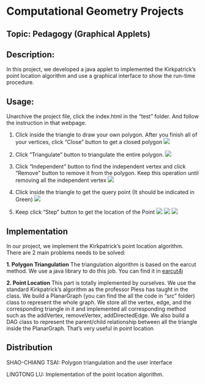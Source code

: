 # Computational Geometry Projects
## Topic: Pedagogy (Graphical Applets)

## Description: 
In this project, we developed a java applet to implemented the Kirkpatrick’s point location algorithm and use a graphical interface to show the run-time procedure. 


## Usage:
Unarchive the project file, click the index.html in the “test” folder. And follow the instruction in that webpage.

1. Click inside the triangle to draw your own polygon. After you finish all of your vertices, click “Close” button to get a closed polygon
![](F2AC7BC3-E713-4370-B458-509F8F8D63CC.png)

2. Click ”Triangulate” button to triangulate the entire polygon. 
![](37064BA6-8B9C-4E48-A225-69B69F1F337E.png)

3. Click “Independent” button to find the independent vertex and click “Remove” button to remove it from the polygon. Keep this operation until removing all the independent vertex
![](018E50A1-A4A0-4EC5-8825-A79ACDB70896.png)

4. Click inside the triangle to get the query point (It should be indicated in Green)
![](2EA1C172-86C1-4F1D-A35E-E097073E6DAA.png)

5. Keep click “Step” button to get the location of the Point 
![](00BB738A-5AEA-420E-822A-8374D64CBFB0.png)
![](7E99975F-1F04-49F2-9CEE-4BB245CFCB07.png)
![](B4CEF8D0-BFEA-44FA-B746-018B7509F737.png)


## Implementation 
In our project, we implement the Kirkpatrick’s point location algorithm. There are 2 main problems needs to be solved:

**1. Polygon Triangulation**
The triangulation algorithm is based on the earcut method. We use a java library to do this job. You can find it in [earcut4j](https://github.com/earcut4j/earcut4j)

**2. Point Location**
This part is totally implemented by ourselves. We use the standard Kirkpatrick’s algorithm as the professor Pless has taught in the class. 
We build a PlanarGraph (you can find the all the code in “src” folder) class to represent the whole graph. We store all the vertex, edge, and the corresponding triangle in it and implemented all corresponding method such as the addVertex, removeVertex, addDirectedEdge. 
We also build a DAG class to represent the parent/child relationship between all the triangle inside the PlanarGraph. That’s very useful in point location


## Distribution
SHAO-CHIANG TSAI: Polygon triangulation and the user interface

LINGTONG LU: Implementation of the point location algorithm. 